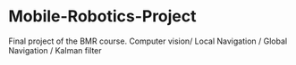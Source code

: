 # Mobile-Robotics-Project
Final project of the BMR course. Computer vision/ Local Navigation / Global Navigation / Kalman filter
